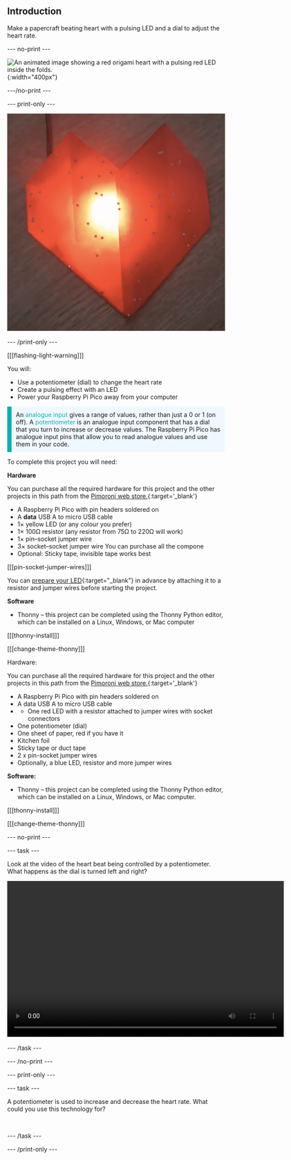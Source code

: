 ## Introduction

Make a papercraft beating heart with a pulsing LED and a dial to adjust the heart rate. 

--- no-print ---

![An animated image showing a red origami heart with a pulsing red LED inside the folds.](images/heartbeat.gif){:width="400px"}

---/no-print ---

--- print-only ---

![An image showing a red origami heart with a pulsing red LED inside the folds.](images/heart-static.png)

--- /print-only ---

[[[flashing-light-warning]]]

You will:
+ Use a potentiometer (dial) to change the heart rate
+ Create a pulsing effect with an LED
+ Power your Raspberry Pi Pico away from your computer

<p style="border-left: solid; border-width:10px; border-color: #0faeb0; background-color: aliceblue; padding: 10px;">
An <span style="color: #0faeb0">analogue input</span> gives a range of values, rather than just a 0 or 1 (on off). A <span style="color: #0faeb0">potentiometer</span> is an analogue input component that has a dial that you turn to increase or decrease values. The Raspberry Pi Pico has analogue input pins that allow you to read analogue values and use them in your code. 
</p>

To complete this project you will need:

**Hardware**

You can purchase all the required hardware for this project and the other projects in this path from the [Pimoroni web store.](https://shop.pimoroni.com/products/pico-intro-kit?variant=39893512945747){:target='_blank'}

+ A Raspberry Pi Pico with pin headers soldered on
+ A **data** USB A to micro USB cable
+ 1× yellow LED (or any colour you prefer)
+ 1× 100Ω resistor (any resistor from 75Ω to 220Ω will work)
+ 1× pin–socket jumper wire
+ 3× socket–socket jumper wire
You can purchase all the compone 
+ Optional: Sticky tape, invisible tape works best

[[[pin-socket-jumper-wires]]]

You can [prepare your LED](https://projects.raspberrypi.org/en/projects/introduction-to-the-pico){:target="_blank"} in advance by attaching it to a resistor and jumper wires before starting the project. 

**Software**

+ Thonny – this project can be completed using the Thonny Python editor, which can be installed on a Linux, Windows, or Mac computer

[[[thonny-install]]]

[[[change-theme-thonny]]]

Hardware:

You can purchase all the required hardware for this project and the other projects in this path from the [Pimoroni web store.](https://shop.pimoroni.com/products/pico-intro-kit?variant=39893512945747){:target='_blank'}

+ A Raspberry Pi Pico with pin headers soldered on
+ A data USB A to micro USB cable
+ + One red LED with a resistor attached to jumper wires with socket connectors
+ One potentiometer (dial)
+ One sheet of paper, red if you have it
+ Kitchen foil 
+ Sticky tape or duct tape
+ 2 x pin-socket jumper wires
+ Optionally, a blue LED, resistor and more jumper wires

**Software:**
+ Thonny – this project can be completed using the Thonny Python editor, which can be installed on a Linux, Windows, or Mac computer.

[[[thonny-install]]]

[[[change-theme-thonny]]]

--- no-print ---

--- task ---

Look at the video of the heart beat being controlled by a potentiometer. What happens as the dial is turned left and right?

<video width="640" height="360" controls>
<source src="images/beating-heart.mp4" type="video/mp4">
Your browser does not support WebM video, try FireFox or Chrome
</video>

--- /task ---

--- /no-print ---

--- print-only ---

--- task ---

A potentiometer is used to increase and decrease the heart rate. What could you use this technology for?

![]()

--- /task ---

--- /print-only ---
